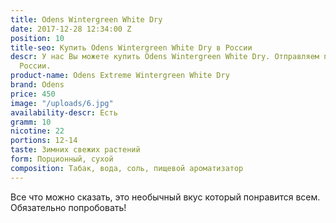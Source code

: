 ```yaml
---
title: Odens Wintergreen White Dry
date: 2017-12-28 12:34:00 Z
position: 10
title-seo: Купить Odens Wintergreen White Dry в России
descr: У нас Вы можете купить Odens Wintergreen White Dry. Отправляем по всей территории
  России.
product-name: Odens Extreme Wintergreen White Dry
brand: Odens
price: 450
image: "/uploads/6.jpg"
availability-descr: Есть
gramm: 10
nicotine: 22
portions: 12-14
taste: Зимних свежих растений
form: Порционный, сухой
composition: Табак, вода, соль, пищевой ароматизатор
---
```


Все что можно сказать, это необычный вкус который понравится всем. Обязательно попробовать!